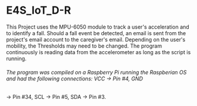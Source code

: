 # E4S_IoT_D-R
This Project uses the MPU-6050 module to track a user's acceleration and to identify a fall. Should a fall event be detected, an email is sent from the project's email account to the caregiver's email. Depending on the user's mobility, the Thresholds may need to be changed. The program continuously is reading data from the accelerometer as long as the script is running. 

###### The program was compiled on a Raspberry Pi running the Raspberian OS and had the following connections: VCC -> Pin #4, GND
-> Pin #34, SCL -> Pin #5, SDA -> Pin #3.
